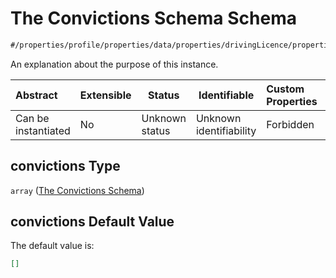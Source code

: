 # The Convictions Schema Schema

```txt
#/properties/profile/properties/data/properties/drivingLicence/properties/convictions#/properties/profile/properties/data/properties/drivingLicence/properties/convictions
```

An explanation about the purpose of this instance.


| Abstract            | Extensible | Status         | Identifiable            | Custom Properties | Additional Properties | Access Restrictions | Defined In                                                                                          |
| :------------------ | ---------- | -------------- | ----------------------- | :---------------- | --------------------- | ------------------- | --------------------------------------------------------------------------------------------------- |
| Can be instantiated | No         | Unknown status | Unknown identifiability | Forbidden         | Allowed               | none                | [policy_transaction.schema.json\*](../../out/policy_transaction.schema.json "open original schema") |

## convictions Type

`array` ([The Convictions Schema](policy_transaction-properties-the-profile-schema-properties-the-profile-data-schema-properties-the-drivinglicence-schema-properties-the-convictions-schema.md))

## convictions Default Value

The default value is:

```json
[]
```
